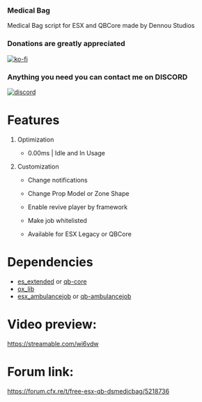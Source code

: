 ### Medical Bag
Medical Bag script for ESX and QBCore made by Dennou Studios 


### Donations are **greatly** appreciated
[![ko-fi](https://ko-fi.com/img/githubbutton_sm.svg)](https://ko-fi.com/dennoustudio)

### Anything you need you can contact me on DISCORD
[![discord](https://icon-library.com/images/discord-icon-png/discord-icon-png-0.jpg)](https://discord.gg/6rKw79dyCM)


# Features

1. Optimization

    -  0.00ms | Idle and In Usage

2. Customization

    - Change notifications

    - Change Prop Model or Zone Shape

    - Enable revive player by framework

    - Make job whitelisted

    - Available for ESX Legacy or QBCore




# Dependencies
* [es_extended](https://github.com/esx-framework/esx-legacy/tree/main/%5Besx%5D/es_extended) or [qb-core](https://github.com/qbcore-framework/qb-core)
* [ox_lib](https://github.com/overextended/ox_lib)
* [esx_ambulancejob](https://github.com/esx-framework/esx_ambulancejob) or [qb-ambulancejob](https://github.com/qbcore-framework/qb-ambulancejob)

# Video preview:
https://streamable.com/wi6vdw

# Forum link:
https://forum.cfx.re/t/free-esx-qb-dsmedicbag/5218736